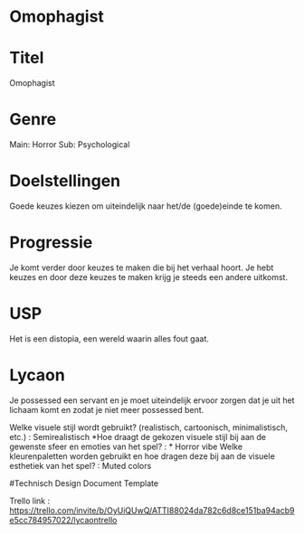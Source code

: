 # Omophagist


# Titel
Omophagist

# Genre
Main: Horror Sub: Psychological 

# Doelstellingen
Goede keuzes kiezen om uiteindelijk naar het/de (goede)einde te komen.

# Progressie
Je komt verder door keuzes te maken die bij het verhaal hoort. Je hebt keuzes en door deze keuzes te maken krijg je steeds een andere uitkomst.

# USP
Het is een distopia, een wereld waarin alles fout gaat.

# Lycaon
Je possessed een servant en je moet uiteindelijk ervoor zorgen dat je uit het lichaam komt en zodat je niet meer possessed bent.

Welke visuele stijl wordt gebruikt? (realistisch, cartoonisch, minimalistisch, etc.) : Semirealistisch *Hoe draagt de gekozen visuele stijl bij aan de gewenste sfeer en emoties van het spel? : * Horror vibe Welke kleurenpaletten worden gebruikt en hoe dragen deze bij aan de visuele esthetiek van het spel? : Muted colors

#Technisch Design Document Template


Trello link : https://trello.com/invite/b/OyUiQUwQ/ATTI88024da782c6d8ce151ba94acb9e5cc784957022/lycaontrello
